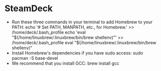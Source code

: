 # SteamDeck
- Run these three commands in your terminal to add Homebrew to your PATH:
    echo '# Set PATH, MANPATH, etc., for Homebrew.' >> /home/deck/.bash_profile
    echo 'eval "$(/home/linuxbrew/.linuxbrew/bin/brew shellenv)"' >> /home/deck/.bash_profile
    eval "$(/home/linuxbrew/.linuxbrew/bin/brew shellenv)"
- Install Homebrew's dependencies if you have sudo access:
    sudo pacman -S base-devel
- We recommend that you install GCC:
    brew install gcc
